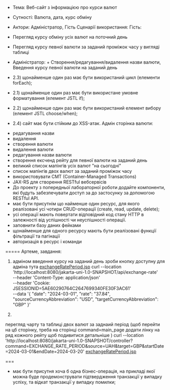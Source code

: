 + Тема: Веб-сайт з інформацією про курси валют
+ Сутності: Валюта, дата, курс обміну
+ Актори: Адміністратор, Гість
  Сценарії використання:
  Гість:
+ Перегляд курсу обміну усіх валют на поточний день
+ Перегляд курсу певної валюти за заданий проміжок часу у вигляді таблиці
+ Адміністратор: + Створення/редагування/видалення назви валюти, Введення курсу певної валюти на заданий день

+ 2.3) щонайменше один раз має бути використаний цикл (елементи forEach);
+ 2.1) щонайменше один раз має бути використане умовне форматування (елемент JSTL if);
+ 2.2) щонайменше один раз має бути використаний елемент вибору (елемент JSTL choose/when);
+ 2.4) сайт має бути стійким до XSS-атак.
Адмін сторінка валюти:
- редагування назви
- видалення
- створення валюти
- видалення валюти
- редагування назви валюти
- створення ексченд рейту для певної валюти на заданий день
- великий список мапінгів усіх валют "на сьогодні"
- список мапінгів двох валют за заданий проміжок часу
- використовувати CMT (Container-Managed Transactions)
- JAX-RS для створення RESTful вебсервісів
- До проекту з попередньої лабораторної роботи додайте компоненти, які будуть забезпечувати доступ за до застосунку за допомогою RESTful API.
- має бути присутнім що найменше один ресурс, для якого реалізовані усі чотири CRUD-операції (create, read, update, delete);
- усі операції мають повертати відповідний код стану HTTP в залежності від успішності чи неуспішності операції.
- заповнити базу даних фейками
- щонайменше для одного ресурсу мають бути реалізовані функції фільтрації та пагінації
- авторизація в ресурс і команди

=====
Артеме, завдання:

1. адміном введення курсу на заданий день
зроби кнопку доступну для адміна тута [exchangeRatePeriod.jsp](src%2Fmain%2Fwebapp%2FWEB-INF%2Fjsp%2FexchangeRatePeriod.jsp)
   curl --location 'http://localhost:8080/jakarta-uni-1.0-SNAPSHOT/api/exchange-rate' \
   --header 'Content-Type: application/json' \
   --header 'Cookie: JSESSIONID=5AE60290764C2647699340FE30F3AC61' \
   --data '{
   "date": "2024-03-01",
   "rate": "37.84",
   "sourceCurrencyAbbreviation": "USD",
   "targetCurrencyAbbreviation": "GBP"
   }'
   
2.
перегляд чарту та таблиці двох валют за заднаий період (щоб перейти на цб сторінку, треба на сторінці command=main_page додати лінку на ряд кожного рейту щоб подивитися детальніше )
curl --location 'http://localhost:8080/jakarta-uni-1.0-SNAPSHOT/controller?command=EXCHANGE_RATE_PERIOD&source=UAH&target=GBP&startDate=2024-03-01&endDate=2024-03-20'
[exchangeRatePeriod.jsp](src%2Fmain%2Fwebapp%2FWEB-INF%2Fjsp%2FexchangeRatePeriod.jsp)

===
- має бути присутня хоча б одна бізнес-операція, на прикладі якої можна буде продемонструвати підтвердження транзакції у випадку успіху, та відкат транзакції у випадку помилки;
